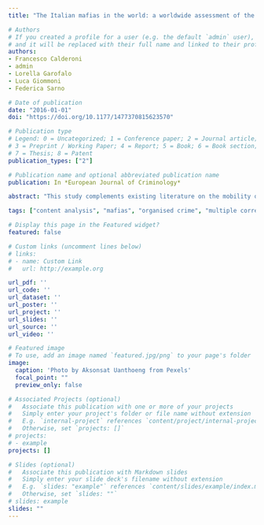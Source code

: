 ```yaml
---
title: "The Italian mafias in the world: a worldwide assessment of the mobility of criminal groups"

# Authors
# If you created a profile for a user (e.g. the default `admin` user), write the username (folder name) here 
# and it will be replaced with their full name and linked to their profile
authors:
- Francesco Calderoni
- admin
- Lorella Garofalo
- Luca Giommoni
- Federica Sarno

# Date of publication
date: "2016-01-01"
doi: "https://doi.org/10.1177/1477370815623570"

# Publication type
# Legend: 0 = Uncategorized; 1 = Conference paper; 2 = Journal article;
# 3 = Preprint / Working Paper; 4 = Report; 5 = Book; 6 = Book section;
# 7 = Thesis; 8 = Patent
publication_types: ["2"]

# Publication name and optional abbreviated publication name
publication: In *European Journal of Criminology*

abstract: "This study complements existing literature on the mobility of criminal groups (mainly based on country case studies) with the first systematic assessment of the worldwide activities of the four main types of Italian mafias (Cosa Nostra, Camorra, ’Ndrangheta and Apulian mafias) from 2000 to 2012. Drawing from publicly available reports, a specific multiple correspondence analysis identifies the most important associations among mafias, activities, and countries. The results show that the mafias concentrate in a few countries; drug trafficking is the most frequent activity, whereas money laundering appears less important than expected; a stable mafia presence is reported in a few developed countries (mainly Germany, Canada, Australia, and the United States). The mafias show significant differences: the ’Ndrangheta tends to establish structured groups abroad, whereas the other mafias mainly participate in illicit trades."

tags: ["content analysis", "mafias", "organised crime", "multiple correspondence analysis", "transplantation"]

# Display this page in the Featured widget?
featured: false

# Custom links (uncomment lines below)
# links:
# - name: Custom Link
#   url: http://example.org

url_pdf: ''
url_code: ''
url_dataset: ''
url_poster: ''
url_project: ''
url_slides: ''
url_source: ''
url_video: ''

# Featured image
# To use, add an image named `featured.jpg/png` to your page's folder 
image:
  caption: 'Photo by Aksonsat Uanthoeng from Pexels'
  focal_point: ""
  preview_only: false

# Associated Projects (optional)
#   Associate this publication with one or more of your projects
#   Simply enter your project's folder or file name without extension
#   E.g. `internal-project` references `content/project/internal-project/index.md`
#   Otherwise, set `projects: []`
# projects:
# - example
projects: []

# Slides (optional)
#   Associate this publication with Markdown slides
#   Simply enter your slide deck's filename without extension
#   E.g. `slides: "example"` references `content/slides/example/index.md`
#   Otherwise, set `slides: ""`
# slides: example
slides: ""
---
```

